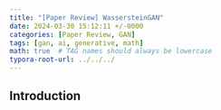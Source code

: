 ```yaml
---
title: "[Paper Review] WassersteinGAN"
date: 2024-03-30 15:12:11 +/-0000
categories: [Paper Review, GAN]
tags: [gan, ai, generative, math]   
math: true  # TAG names should always be lowercase
typora-root-url: ../../../
---
```






## **Introduction**

